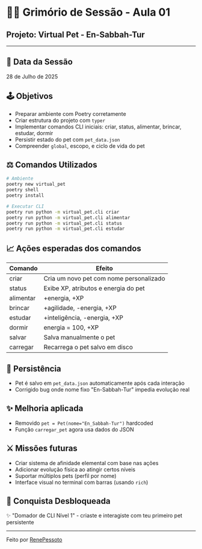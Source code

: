 # 🧙‍♂️ Grimório de Sessão - Aula 01

## Projeto: Virtual Pet - En-Sabbah-Tur

---

## 📅 Data da Sessão
28 de Julho de 2025

## 🕹️ Objetivos
- Preparar ambiente com Poetry corretamente
- Criar estrutura do projeto com `typer`
- Implementar comandos CLI iniciais: criar, status, alimentar, brincar, estudar, dormir
- Persistir estado do pet com `pet_data.json`
- Compreender `global`, escopo, e ciclo de vida do pet

## ⚖️ Comandos Utilizados
```bash
# Ambiente
poetry new virtual_pet
poetry shell
poetry install

# Executar CLI
poetry run python -m virtual_pet.cli criar
poetry run python -m virtual_pet.cli alimentar
poetry run python -m virtual_pet.cli status
poetry run python -m virtual_pet.cli estudar
```

## 📈 Ações esperadas dos comandos
| Comando     | Efeito                                           |
|-------------|--------------------------------------------------|
| criar       | Cria um novo pet com nome personalizado         |
| status      | Exibe XP, atributos e energia do pet             |
| alimentar   | +energia, +XP                                    |
| brincar     | +agilidade, -energia, +XP                        |
| estudar     | +inteligência, -energia, +XP                    |
| dormir      | energia = 100, +XP                               |
| salvar      | Salva manualmente o pet                          |
| carregar    | Recarrega o pet salvo em disco                   |

## 📃 Persistência
- Pet é salvo em `pet_data.json` automaticamente após cada interação
- Corrigido bug onde nome fixo "En-Sabbah-Tur" impedia evolução real

## ✨ Melhoria aplicada
- Removido `pet = Pet(nome="En_Sabbah-Tur")` hardcoded
- Função `carregar_pet` agora usa dados do JSON

## ⚔️ Missões futuras
- Criar sistema de afinidade elemental com base nas ações
- Adicionar evolução física ao atingir certos níveis
- Suportar múltiplos pets (perfil por nome)
- Interface visual no terminal com barras (usando `rich`)

## 👾 Conquista Desbloqueada
✨ "Domador de CLI Nível 1" - criaste e interagiste com teu primeiro pet persistente

---

Feito por [RenePessoto](https://github.com/RenePessoto)